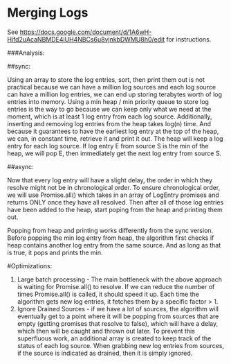 Merging Logs
============

See https://docs.google.com/document/d/1A6wH-Hifd2uAcaNBMDE4iUH4NBCs6u8vjnkbDWMU8h0/edit for instructions.


###Analysis:

##sync:

Using an array to store the log entries, sort, then print them out is not practical because we can have a million log sources and each log source can have a million log entries, we can end up storing terabytes worth of log entries into memory.
Using a min heap / min priority queue to store log entries is the way to go because we can keep only what we need at the moment, which is at least 1 log entry from each log source. Additionally, inserting and removing log entries from the heap takes log(n) time. And because it guarantees to have the earliest log entry at the top of the heap, we can, in constant time, retrieve it and print it out.
The heap will keep a log entry for each log source. If log entry E from source S is the min of the heap, we will pop E, then immediately get the next log entry from source S.

##async:

Now that every log entry will have a slight delay, the order in which they resolve might not be in chronological order. To ensure chronological order, we will use Promise.all() which takes in an array of LogEntry promises and returns ONLY once they have all resolved. Then after all of those log entries have been added to the heap, start poping from the heap and printing them out. 

Popping from heap and printing works differently from the sync version. Before popping the min log entry from heap, the algorithm first checks if heap contains another log entry from the same source. And as long as that is true, it pops and prints the min.

#Optimizations:

1. Large batch processing - The main bottleneck with the above approach is waiting for Promise.all() to resolve. If we can reduce the number of times Promise.all() is called, it should speed it up. Each time the algorithm gets new log entries, it fetches them by a specific factor > 1.
2. Ignore Drained Sources - if we have a lot of sources, the algorithm will eventually get to a point where it will be popping from sources that are empty (getting promises that resolve to false), which will have a delay, which then will be caught and thrown out later. To prevent this superfluous work, an additional array is created to keep track of the status of each log source. When grabbing new log entries from sources, if the source is indicated as drained, then it is simply ignored.
